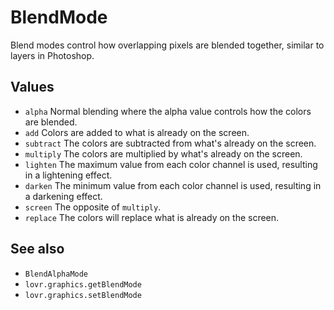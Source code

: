 <!--
category: reference
-->

BlendMode
===

Blend modes control how overlapping pixels are blended together, similar to layers in Photoshop.

Values
---

- `alpha` Normal blending where the alpha value controls how the colors are blended.
- `add` Colors are added to what is already on the screen.
- `subtract` The colors are subtracted from what's already on the screen.
- `multiply` The colors are multiplied by what's already on the screen.
- `lighten` The maximum value from each color channel is used, resulting in a lightening effect.
- `darken` The minimum value from each color channel is used, resulting in a darkening effect.
- `screen` The opposite of `multiply`.
- `replace` The colors will replace what is already on the screen.

See also
---

- `BlendAlphaMode`
- `lovr.graphics.getBlendMode`
- `lovr.graphics.setBlendMode`
